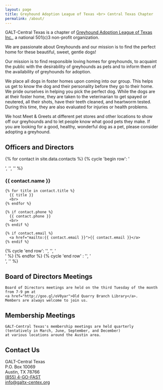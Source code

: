 ```yaml
---
layout: page
title: Greyhound Adoption League of Texas <br> Central Texas Chapter
permalink: /about/
---
```


GALT-Central Texas is a chapter of [Greyhound Adoption League of Texas Inc.](http://galtx.org),
a national 501(c)3 non-profit organization.

We are passionate about Greyhounds and our mission is to find the perfect home for these
beautiful, sweet, gentle dogs!

Our mission is to find responsible loving homes for greyhounds, to acquaint the
public with the desirability of greyhounds as pets and to inform them of the
availability of greyhounds for adoption.

We place all dogs in foster homes upon coming into our group.  This helps us
get to know the dog and their personality before they go to their home.
We pride ourselves in helping you pick the perfect dog.  While the dogs are at
their foster home, they are taken to the veterinarian to get spayed or
neutered, all their shots, have their teeth cleaned, and heartworm tested.
During this time, they are also evaluated for injuries or health problems.

We host Meet & Greets at different pet stores and other locations to show off
our greyhounds and to let people know what good pets they make.  If you are
looking for a good, healthy, wonderful dog as a pet, please consider adopting a
greyhound.

<div class="text-center">

<h2>Officers and Directors</h2>

{% for contact in site.data.contacts %}
  {% cycle 'begin row': '<div class="row">', '', '' %}
  <div class="col-sm-4">
    <h3>{{ contact.name }}</h3>

    {% for title in contact.title %}
      {{ title }}
      <br>
    {% endfor %}

    {% if contact.phone %}
      {{ contact.phone }}
      <br>
    {% endif %}

    {% if contact.email %}
      <a href="mailto:{{ contact.email }}">{{ contact.email }}</a>
    {% endif %}
  </div>
  {% cycle 'end row': '', '', '</div>' %}
{% endfor %}
{% cycle 'end row' : '', '</div>', '</div>' %}

<div class="row">
  <div class="col-md-6">
    <h2>Board of Directors Meetings</h2>

    Board of Directors meetings are held on the third Tuesday of the month from 7-9 pm at
    <a href="http://goo.gl/oV0yar">Old Quarry Branch Library</a>.
    Members are always welcome to join us.
  </div>
  <div class="col-md-6">
    <h2>Membership Meetings</h2>

    GALT-Central Texas's membership meetings are held quarterly
    (tentatively in March, June, September, and December)
    at various locations around the Austin area.
  </div>
</div>

<h2>Contact Us</h2>
GALT-Central Texas
<br>
P.O. Box 10069
<br>
Austin, TX 78766
<br>
<a href="tel:855-446-3278">(855) 4-GO-FAST</a>
<br>
<a href="mailto:info@galtx-centex.org">info@galtx-centex.org</a>

</div> <!-- text-center -->

